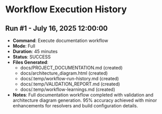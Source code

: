 # Workflow Execution History

## Run #1 - July 16, 2025 12:00:00
- **Command**: Execute documentation workflow
- **Mode**: Full
- **Duration**: 45 minutes
- **Status**: SUCCESS
- **Files Generated**: 
  - docs/PROJECT_DOCUMENTATION.md (created)
  - docs/architecture_diagram.html (created)
  - docs/.temp/workflow-run-history.md (created)
  - docs/.temp/VALIDATION_REPORT.md (created)
  - docs/.temp/workflow-learnings.md (created)
- **Notes**: Full documentation workflow completed with validation and architecture diagram generation. 95% accuracy achieved with minor enhancements for resolvers and build configuration details.
